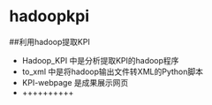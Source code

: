 hadoopkpi
==
##利用hadoop提取KPI
* Hadoop_KPI 中是分析提取KPI的hadoop程序
* to_xml 中是将hadoop输出文件转XML的Python脚本
* KPI-webpage 是成果展示网页
* ++++++++++